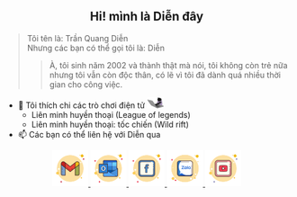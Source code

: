 <h2 align="center">Hi! mình là Diễn đây</h2>

> Tôi tên là: Trần Quang Diễn <br>
> Nhưng các bạn có thể gọi tôi là: Diễn <br>
>> À, tôi sinh năm 2002 và thành thật mà nói, tôi không còn trẻ nữa nhưng tôi vẫn còn độc thân, có lẽ vì tôi đã dành quá nhiều thời gian cho công việc.<br>



- 👀 Tôi thích chi các trò chơi điện tử <img height="20px" src="https://raw.githubusercontent.com//dieenx/dieenx/main/README/catcode.gif?raw=true">
  - Liên minh huyền thoại (League of legends)
  - Liên minh huyền thoại: tốc chiến (Wild rift)
- 📫 Các bạn có thể liên hệ với Diễn qua


<p align="center">
  <a href="mailto:id.tranquangdien@gmail.com">
    <img height="64px" src="https://raw.githubusercontent.com/dieenx/dieenx/main/icons/gmail.svg">
  </a>
    <a href="mailto:tqdien@outlook.com">
    <img height="64px" src="https://raw.githubusercontent.com/dieenx/dieenx/main/icons/outlook.svg">
  </a>
  <a href="https://www.facebook.com/tqdien.vn">
    <img height="64px" src="https://raw.githubusercontent.com/dieenx/dieenx/main/icons/facebook.svg">
  </a>
  <a href="https://zalo.me/">
    <img height="64px" src="https://raw.githubusercontent.com/dieenx/dieenx/main/icons/zalo.svg">
  </a>
  <a href="https://www.youtube.com/channel/UC92uzcOv6ThxrD5AYhN6ktQ?sub_confirmation=1">
    <img height="64px" src="https://raw.githubusercontent.com/dieenx/dieenx/main/icons/youtube.svg">
  </a>

